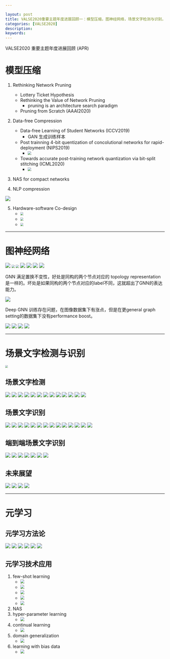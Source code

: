 ```yaml
---

layout: post
title: VALSE2020重要主题年度进展回顾一：模型压缩，图神经网络，场景文字检测与识别，元学习
categories: [VALSE2020]
description: 
keywords: 
---
```


VALSE2020 重要主题年度进展回顾 (APR)

# 模型压缩

1. Rethinking Network Pruning
   - Lottery Ticket Hypothesis
   - Rethinking the Value of Network Pruning
     - pruning is an architecture search paradigm
   - Pruning from Scratch (AAAI2020)
2. Data-free Compression
   - Data-free Learning of Student Networks (ICCV2019)
     - GAN 生成训练样本
   - Post trainning 4-bit quentization of concolutional networks for rapid-deployment (NIPS2019)
     - <img src="/images/VALSE/2020/1.png" style="zoom: 67%;" />
   - Towards accurate post-training network quantization via bit-split stitching (ICML2020)
     - <img src="/images/VALSE/2020/2.png" style="zoom: 67%;" />
3. NAS for compact networks

4. NLP compression

<img src="/images/VALSE/2020/3.png" style="zoom: 100%;" />

5. Hardware-software Co-design
   - <img src="/images/VALSE/2020/4.png" style="zoom: 60%;" />
   - <img src="/images/VALSE/2020/5.png" style="zoom: 60%;" />
   - <img src="/images/VALSE/2020/6.png" style="zoom: 60%;" />

---

# 图神经网络

<img src="/images/VALSE/2020/18.png"  />

<img src="/images/VALSE/2020/7.png" style="zoom: 60%;" />

<img src="/images/VALSE/2020/8.png" style="zoom: 60%;" />

<img src="/images/VALSE/2020/9.png"  />

<img src="/images/VALSE/2020/10.png"  />

<img src="/images/VALSE/2020/11.png"  />

<img src="/images/VALSE/2020/12.png"  />

GNN 满足置换不变性，好处是同构的两个节点对应的 topology representation 是一样的。坏处是如果同构的两个节点对应的label不同，这就超出了GNN的表达能力。

<img src="/images/VALSE/2020/13.png"  />

Deep GNN 训练存在问题，在图像数据集下有涨点，但是在更general graph setting的数据集下没有performance boost。

<img src="/images/VALSE/2020/14.png"  />

<img src="/images/VALSE/2020/15.png"  />

<img src="/images/VALSE/2020/16.png"  />

<img src="/images/VALSE/2020/17.png"  />

---

# 场景文字检测与识别

<img src="/images/VALSE/2020/19.png" style="zoom:50%;" />

## 场景文字检测

<img src="/images/VALSE/2020/20.png"  />

<img src="/images/VALSE/2020/21.png"  />

<img src="/images/VALSE/2020/22.png"  />

<img src="/images/VALSE/2020/23.png"  />

<img src="/images/VALSE/2020/24.png"  />

<img src="/images/VALSE/2020/25.png"  />

<img src="/images/VALSE/2020/26.png"  />

<img src="/images/VALSE/2020/27.png"  />

<img src="/images/VALSE/2020/28.png"  />

<img src="/images/VALSE/2020/29.png"  />

<img src="/images/VALSE/2020/30.png"  />

<img src="/images/VALSE/2020/31.png"  />

<img src="/images/VALSE/2020/32.png"  />

## 场景文字识别

<img src="/images/VALSE/2020/33.png"  />

<img src="/images/VALSE/2020/34.png"  />

<img src="/images/VALSE/2020/35.png"  />

<img src="/images/VALSE/2020/36.png"  />

<img src="/images/VALSE/2020/37.png"  />

<img src="/images/VALSE/2020/38.png"  />

<img src="/images/VALSE/2020/39.png"  />

<img src="/images/VALSE/2020/40.png"  />

<img src="/images/VALSE/2020/41.png"  />

<img src="/images/VALSE/2020/42.png"  />

<img src="/images/VALSE/2020/43.png"  />

<img src="/images/VALSE/2020/44.png"  />

<img src="/images/VALSE/2020/45.png"  />

<img src="/images/VALSE/2020/46.png"  />

## 端到端场景文字识别

<img src="/images/VALSE/2020/47.png"  />

<img src="/images/VALSE/2020/48.png"  />

<img src="/images/VALSE/2020/49.png"  />

<img src="/images/VALSE/2020/50.png"  />

<img src="/images/VALSE/2020/51.png"  />

<img src="/images/VALSE/2020/52.png"  />

<img src="/images/VALSE/2020/53.png"  />

## 未来展望

<img src="/images/VALSE/2020/54.png"  />

<img src="/images/VALSE/2020/55.png"  />

<img src="/images/VALSE/2020/56.png"  />

<img src="/images/VALSE/2020/57.png"  />

---

# 元学习

## 元学习方法论

<img src="/images/VALSE/2020/60.png"  />

<img src="/images/VALSE/2020/61.png"  />

<img src="/images/VALSE/2020/62.png"  />

<img src="/images/VALSE/2020/63.png"  />

<img src="/images/VALSE/2020/64.png"  />

<img src="/images/VALSE/2020/65.png"  />

## 元学习技术应用

1. few-shot learning
   - <img src="/images/VALSE/2020/66.png" style="zoom:80%;" />
   - <img src="/images/VALSE/2020/67.png" style="zoom:80%;" />
   - <img src="/images/VALSE/2020/68.png" style="zoom:80%;" />
   - <img src="/images/VALSE/2020/69.png" style="zoom:80%;" />
   - <img src="/images/VALSE/2020/70.png" style="zoom:80%;" />
2. NAS
3. hyper-parameter learning
   - <img src="/images/VALSE/2020/71.png" style="zoom:80%;" />
4. continual learning
   - <img src="/images/VALSE/2020/72.png" style="zoom:80%;" />
5. domain generalization
   - <img src="/images/VALSE/2020/73.png" style="zoom:80%;" />
6. learning with bias data
   - <img src="/images/VALSE/2020/74.png" style="zoom:80%;" />


